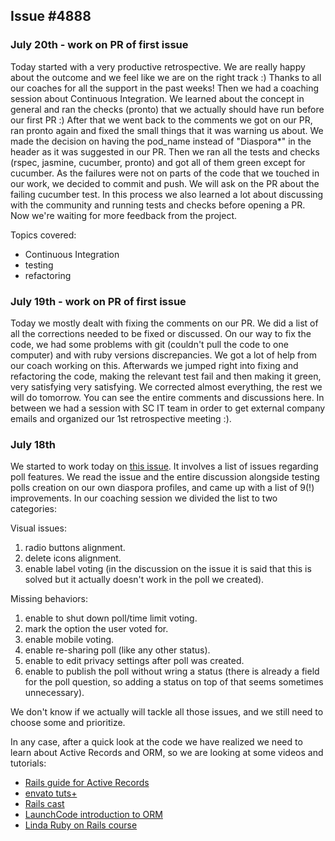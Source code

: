 ## Issue #4888  ##

### July 20th - work on PR of first issue ###

Today started with a very productive retrospective. We are really happy about the outcome and we feel like we are on the right track :) Thanks to all our coaches for all the support in the past weeks!
Then we had a coaching session about Continuous Integration. We learned about the concept in general and ran the checks (pronto) that we actually should have run before our first PR :)
After that we went back to the comments we got on our PR, ran pronto again and fixed the small things that it was warning us about.
We made the decision on having the pod_name instead of "Diaspora*" in the header as it was suggested in our PR.
Then we ran all the tests and checks (rspec, jasmine, cucumber, pronto) and got all of them green except for cucumber. As the failures were not on parts of the code that we touched in our work, we decided to commit and push. We will ask on the PR about the failing cucumber test.
In this process we also learned a lot about discussing with the community and running tests and checks before opening a PR.
Now we're waiting for more feedback from the project.

Topics covered:
* Continuous Integration
* testing
* refactoring



### July 19th - work on PR of first issue ###

Today we mostly dealt with fixing the comments on our PR.
We did a list of all the corrections needed to be fixed or discussed.
On our way to fix the code, we had some problems with git (couldn't pull the code to one computer) and with ruby versions discrepancies. We got a lot of help from our coach working on this. Afterwards we jumped right into fixing and refactoring the code, making the relevant test fail and then making it green, very satisfying very satisfying. We corrected almost everything, the rest we will do tomorrow. You can see the entire comments and discussions here.
In between we had a session with SC IT team in order to get external company emails and organized our 1st retrospective meeting :).

### July 18th ###

We started to work today on [this issue](https://github.com/diaspora/diaspora/issues/4888). It involves a list of issues regarding poll features. We read the issue and the entire discussion alongside testing polls creation on our own diaspora profiles, and came up with a list of 9(!) improvements. In our coaching session we divided the list to two categories:

Visual issues:
1. radio buttons alignment.
2. delete icons alignment.
3. enable label voting (in the discussion on the issue it is said that this is solved but it actually doesn't work in the poll we created).

Missing behaviors:
1. enable to shut down poll/time limit voting.
2. mark the option the user voted for.
3. enable mobile voting.
4. enable re-sharing poll (like any other status).
5. enable to edit privacy settings after poll was created.
6. enable to publish the poll without wring a status (there is already a field for the poll question, so adding a status on top of that seems sometimes unnecessary).     

We don't know if we actually will tackle all those issues, and we still need to choose some and prioritize.

In any case, after a quick look at the code we have realized we need to learn about Active Records and ORM, so we are looking at some videos and tutorials:
* [Rails guide for Active Records](http://guides.rubyonrails.org/active_record_basics.html)
* [envato tuts+](https://code.tutsplus.com/tutorials/active-record-the-rails-database-bridge--net-30489)
* [Rails cast](https://www.youtube.com/watch?v=96RIkuwA1h0)
* [LaunchCode introduction to ORM](https://www.youtube.com/watch?v=dHQ-I7kr_SY)
* [Linda Ruby on Rails course](https://www.lynda.com/Ruby-Rails-tutorials/Understanding-ActiveRecord-ActiveRelation/139989/159093-4.html)
